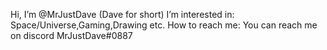 Hi, I’m @MrJustDave (Dave for short)
I’m interested in: Space/Universe,Gaming,Drawing etc. 
How to reach me: You can reach me on discord MrJustDave#0887
